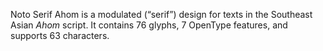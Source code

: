 Noto Serif Ahom is a modulated (“serif”) design for texts in the Southeast Asian _Ahom_ script. It contains 76 glyphs, 7 OpenType features, and supports 63 characters.